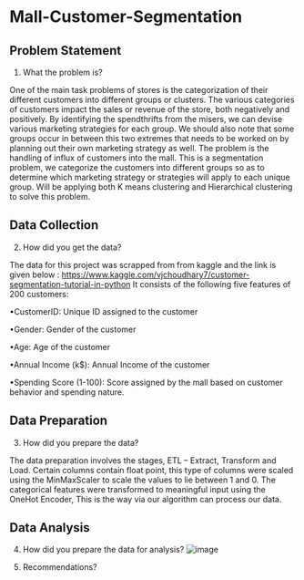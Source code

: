 # Mall-Customer-Segmentation

## Problem Statement

1.	What the problem is?

One of the main task problems of stores is the categorization of their different customers into different groups or clusters. The various categories of customers impact the sales or revenue of the store, both negatively and positively. By identifying the spendthrifts from the misers, we can devise various marketing strategies for each group. We should also note that some groups occur in between this two extremes that needs to be worked on by planning out their own marketing strategy as well. The problem is the handling of influx of customers into the mall. This is a segmentation problem, we categorize the customers into different groups so as to determine which marketing strategy or strategies will apply to each unique group.
Will be applying both K means clustering and Hierarchical clustering to solve this problem.

## Data Collection

2.	How did you get the data?

The data for this project was scrapped from from kaggle and the link is given below :
https://www.kaggle.com/vjchoudhary7/customer-segmentation-tutorial-in-python
It consists of the following five features of 200 customers:

•CustomerID: Unique ID assigned to the customer

•Gender: Gender of the customer

•Age: Age of the customer

•Annual Income (k$): Annual Income of the customer

•Spending Score (1-100): Score assigned by the mall based on customer behavior and spending nature.

## Data Preparation

3.	How did you prepare the data?

The data preparation involves the stages, ETL – Extract, Transform and Load. Certain columns contain float point, this type of columns were scaled using the MinMaxScaler to scale the values to lie between 1 and 0. The categorical features were transformed to meaningful input using the OneHot Encoder, This is the way via our algorithm can process our data.

## Data Analysis

4.	How did you prepare the data for analysis?
![image](https://user-images.githubusercontent.com/64415804/156753706-6ef28705-a55b-4cd9-909b-e6fe9be0c148.png)

 
5.	Recommendations?
